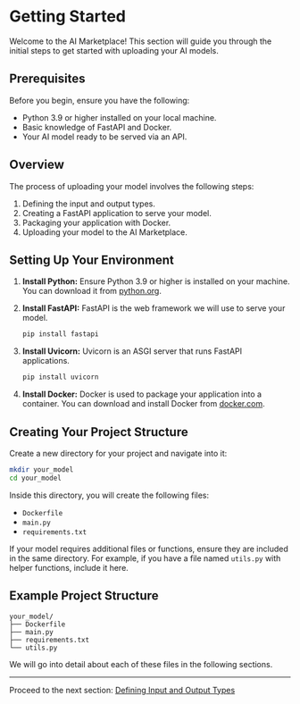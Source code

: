 
# Getting Started

Welcome to the AI Marketplace! This section will guide you through the initial steps to get started with uploading your AI models.

## Prerequisites
Before you begin, ensure you have the following:
- Python 3.9 or higher installed on your local machine.
- Basic knowledge of FastAPI and Docker.
- Your AI model ready to be served via an API.

## Overview
The process of uploading your model involves the following steps:
1. Defining the input and output types.
2. Creating a FastAPI application to serve your model.
3. Packaging your application with Docker.
4. Uploading your model to the AI Marketplace.

## Setting Up Your Environment
1. **Install Python:**
   Ensure Python 3.9 or higher is installed on your machine. You can download it from [python.org](https://www.python.org/downloads/).

2. **Install FastAPI:**
   FastAPI is the web framework we will use to serve your model.

   ```sh
   pip install fastapi
   ```

3. **Install Uvicorn:**
   Uvicorn is an ASGI server that runs FastAPI applications.

   ```sh
   pip install uvicorn
   ```

4. **Install Docker:**
   Docker is used to package your application into a container. You can download and install Docker from [docker.com](https://www.docker.com/get-started).

## Creating Your Project Structure
Create a new directory for your project and navigate into it:

```sh
mkdir your_model
cd your_model
```

Inside this directory, you will create the following files:
- `Dockerfile`
- `main.py`
- `requirements.txt`

If your model requires additional files or functions, ensure they are included in the same directory. For example, if you have a file named `utils.py` with helper functions, include it here.

## Example Project Structure
```
your_model/
├── Dockerfile
├── main.py
├── requirements.txt
└── utils.py
```

We will go into detail about each of these files in the following sections.

---

Proceed to the next section: [Defining Input and Output Types](input_output_types.md)